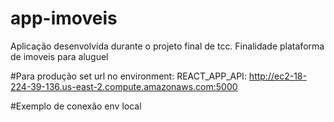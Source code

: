 # app-imoveis
Aplicação desenvolvida durante o projeto final de tcc. Finalidade plataforma de imoveis para aluguel



#Para produção set url no environment:
REACT_APP_API: http://ec2-18-224-39-136.us-east-2.compute.amazonaws.com:5000

#Exemplo de conexão env local 







